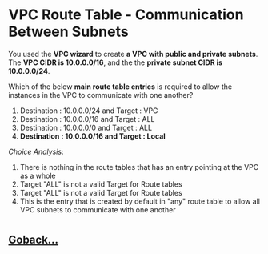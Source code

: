 # VPC Route Table - Communication Between Subnets

You used the **VPC wizard** to create **a VPC with public and private subnets**. The **VPC CIDR is 10.0.0.0/16**, and the the **private subnet CIDR is 10.0.0.0/24**.

Which of the below **main route table entries** is required to allow the instances in the VPC to communicate with one another?

1. Destination : 10.0.0.0/24 and Target : VPC
2. Destination : 10.0.0.0/16 and Target : ALL
3. Destination : 10.0.0.0/0 and Target : ALL
4. **Destination : 10.0.0.0/16 and Target : Local**

_Choice Analysis_:
1. There is nothing in the route tables that has an entry pointing at the VPC as a whole
2. Target "ALL" is not a valid Target for Route tables
3. Target "ALL" is not a valid Target for Route tables
4. This is the entry that is created by default in "any" route table to allow all VPC subnets to communicate with one another

#
## [Goback...](./index.md)